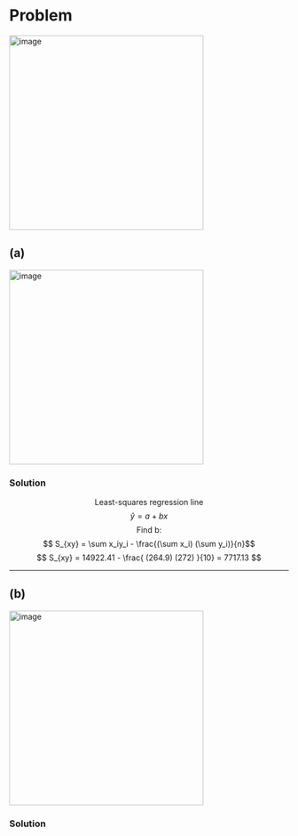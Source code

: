 # Problem
<img width="350" alt="image" src="https://github.com/user-attachments/assets/8941931d-c22f-417f-bf7e-ab0f79799826" />

## (a)
<img width="350" alt="image" src="https://github.com/user-attachments/assets/7d826fc2-fe9d-452a-b85e-75e91609a74f" />

### Solution

$$ \text{Least-squares regression line } $$
$$ \hat{y} = a + bx $$
$$ \text{Find b: } $$
$$ S_{xy} = \sum x_iy_i - \frac{(\sum x_i) (\sum y_i)}{n}$$
$$ S_{xy} = 14922.41 - \frac{ (264.9) (272) }{10} = 7717.13 $$

--------------------------------------------

## (b)
<img width="350" alt="image" src="https://github.com/user-attachments/assets/10374e84-8eb9-486e-8f67-355289f1fbca" />


### Solution

